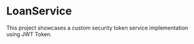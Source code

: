 # LoanService
This project showcases a custom security token service implementation using JWT Token.
